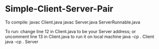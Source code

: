 # Simple-Client-Server-Pair
To compile: javac Client.java
            javac Server.java ServerRunnable.java

To run: change line 12 in Client.java to be your Server address; or uncomment line 13 in Client.java to run it on local machine
        java -cp . Client
        java -cp . Server

